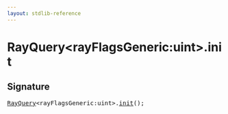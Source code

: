 ```yaml
---
layout: stdlib-reference
---
```


# RayQuery\<rayFlagsGeneric:uint\>\.init

## Signature 

<pre>
<a href="/stdlib-reference/types/RayQuery/index" class="code_type">RayQuery</a>&lt;rayFlagsGeneric:<span class="code_keyword">uint</span>&gt;.<a href="/stdlib-reference/types/RayQuery/init">init</a>();

</pre>

